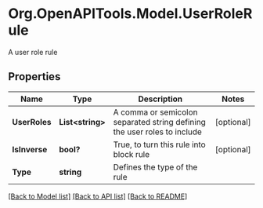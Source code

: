 # Org.OpenAPITools.Model.UserRoleRule
A user role rule

## Properties

Name | Type | Description | Notes
------------ | ------------- | ------------- | -------------
**UserRoles** | **List&lt;string&gt;** | A comma or semicolon separated string defining the user roles to include | [optional] 
**IsInverse** | **bool?** | True, to turn this rule into block rule | [optional] 
**Type** | **string** | Defines the type of the rule | 

[[Back to Model list]](../README.md#documentation-for-models) [[Back to API list]](../README.md#documentation-for-api-endpoints) [[Back to README]](../README.md)

